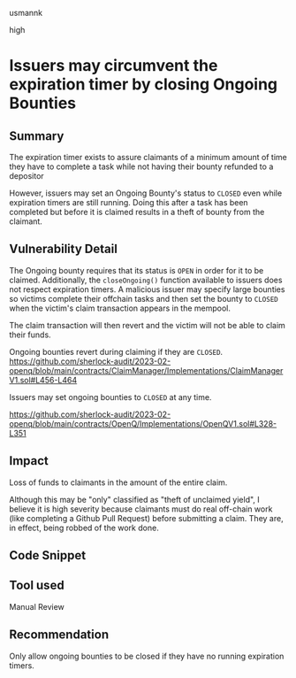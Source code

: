 usmannk

high

# Issuers may circumvent the expiration timer by closing Ongoing Bounties

## Summary

The expiration timer exists to assure claimants of a minimum amount of time they have to complete a task while not having their bounty refunded to a depositor

 However, issuers may set an Ongoing Bounty's status to `CLOSED` even while expiration timers are still running. Doing this after a task has been completed but before it is claimed results in a theft of bounty from the claimant.

## Vulnerability Detail

The Ongoing bounty requires that its status is `OPEN` in order for it to be claimed. Additionally, the `closeOngoing()` function available to issuers does not respect expiration timers. A malicious issuer may specify large bounties so victims complete their offchain tasks and then set the bounty to `CLOSED` when the victim's claim transaction appears in the mempool. 

The claim transaction will then revert and the victim will not be able to claim their funds.

Ongoing bounties revert during claiming if they are `CLOSED`.
https://github.com/sherlock-audit/2023-02-openq/blob/main/contracts/ClaimManager/Implementations/ClaimManagerV1.sol#L456-L464

Issuers may set ongoing bounties to `CLOSED` at any time.

https://github.com/sherlock-audit/2023-02-openq/blob/main/contracts/OpenQ/Implementations/OpenQV1.sol#L328-L351

## Impact

Loss of funds to claimants in the amount of the entire claim.

Although this may be "only" classified as "theft of unclaimed yield", I believe it is high severity because claimants must do real off-chain work (like completing a Github Pull Request) before submitting a claim. They are, in effect, being robbed of the work done.

## Code Snippet

## Tool used

Manual Review

## Recommendation

Only allow ongoing bounties to be closed if they have no running expiration timers.
